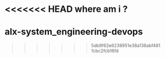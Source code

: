 <<<<<<< HEAD
where am i ?
=======
# alx-system_engineering-devops
>>>>>>> 5db9f62e6238951e38a138abf4811cbc2fcb16fd
